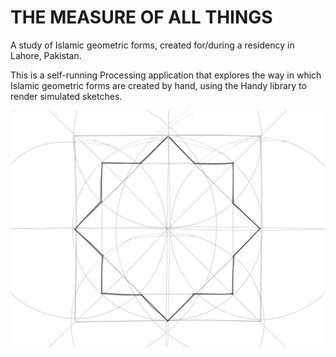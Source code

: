 # THE MEASURE OF ALL THINGS
A study of Islamic geometric forms, created for/during a residency in Lahore, Pakistan.

This is a self-running Processing application that explores the way in which Islamic geometric forms are created by hand, using the Handy library to render simulated sketches.

![lahore image](image.png "Lahore image")
